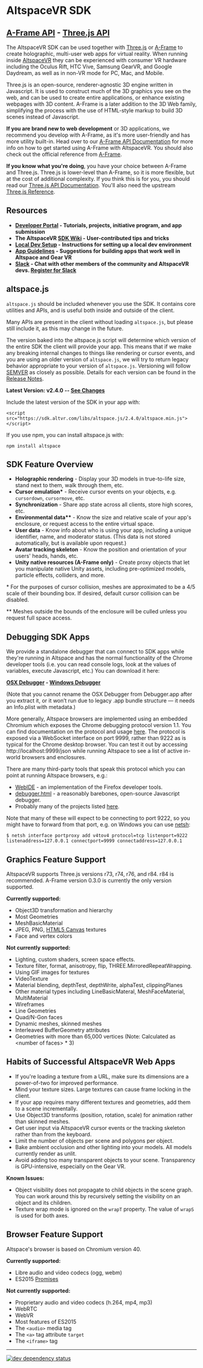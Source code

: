 <!--
!!!!!!!!!!!!!!!!!!!!!!!!!!!!!!!!!!!!!!!!!!!!!!!!!!!!!!!!!!!!!!!!!
THIS FILE IS GENERATED FROM README.template.md. EDIT THAT INSTEAD
!!!!!!!!!!!!!!!!!!!!!!!!!!!!!!!!!!!!!!!!!!!!!!!!!!!!!!!!!!!!!!!!!
-->

# AltspaceVR SDK

## [A-Frame API](https://altspacevr.github.io/AltspaceSDK/doc/aframe/) - [Three.js API](https://altspacevr.github.io/AltspaceSDK/doc/js/)

The AltspaceVR SDK can be used together with [Three.js] or [A-Frame] to create holographic, multi-user web apps for virtual reality. When running inside [AltspaceVR](https://altvr.com/) they can be experienced with consumer VR hardware including the Oculus Rift, HTC Vive, Samsung GearVR, and Google Daydream, as well as in non-VR mode for PC, Mac, and Mobile.

Three.js is an open-source, renderer-agnostic 3D engine written in Javascript. It is used to construct much of the 3D graphics you see on the web, and can be used to create entire applications, or enhance existing webpages with 3D content. A-Frame is a later addition to the 3D Web family, simplifying the process with the use of HTML-style markup to build 3D scenes instead of Javascript.

**If you are brand new to web development** or 3D applications, we recommend you develop with A-Frame, as it's more user-friendly and has more utility built-in. Head over to our [A-Frame API Documentation] for more info on how to get started using A-Frame with AltspaceVR. You should also check out the official reference from [A-Frame].

**If you know what you're doing**, you have your choice between A-Frame and Three.js. Three.js is lower-level than A-Frame, so it is more flexible, but at the cost of additional complexity. If you think this is for you, you should read our [Three.js API Documentation]. You'll also need the upstream [Three.js Reference].

## Resources
- **[Developer Portal] - Tutorials, projects, initiative program, and app submission**
- **The AltspaceVR [SDK Wiki] - User-contributed tips and tricks**
- **[Local Dev Setup] - Instructions for setting up a local dev environment**
- **[App Guidelines] - Suggestions for building apps that work well in Altspace and Gear VR**
- **[Slack] - Chat with other members of the community and AltspaceVR devs.  [Register for Slack](http://altspacevr-slackin.herokuapp.com)**


## altspace.js

`altspace.js` should be included whenever you use the SDK. It contains core utilities and APIs, and is useful both inside and outside of the client.

Many APIs are present in the client without loading `altspace.js`, but please still include it, as this may change in the future.

The version baked into the altspace.js script will determine which version of the entire SDK  the client will provide your app. This means that if we make any breaking internal changes to things like rendering or cursor events, and you are using an older version of `altspace.js`, we will try to return legacy behavior appropriate to your version of `altspace.js`. Versioning will follow [SEMVER](http://semver.org/) as closely as possible. Details for each version can be found in the [Release Notes](https://github.com/AltspaceVR/AltspaceSDK/releases).

**Latest Version: v2.4.0 -- [See Changes](https://github.com/AltspaceVR/AltspaceSDK/releases/tag/v2.4.0)**

Include the latest version of the SDK in your app with:

`<script src="https://sdk.altvr.com/libs/altspace.js/2.4.0/altspace.min.js"></script>`

If you use npm, you can install altspace.js with:

`npm install altspace`

## SDK Feature Overview

- **Holographic rendering** - Display your 3D models in true-to-life size, stand next to them, walk through them, etc.
- <strong>Cursor emulation*</strong> - Receive cursor events on your objects, e.g. `cursordown`, `cursormove`, etc.
- **Synchronization** - Share app state across all clients, store high scores, etc.
- <strong>Environmental data**</strong> - Know the size and relative scale of your app's enclosure, or request access to the entire virtual space.
- **User data** - Know info about who is using your app, including a unique identifier, name, and moderator status. (This data is not stored automatically, but is available upon request.)
- **Avatar tracking skeleton** - Know the position and orientation of your users' heads, hands, etc.
- **Unity native resources (A-Frame only)** - Create proxy objects that let you manipulate native Unity assets, including pre-optimized models, particle effects, colliders, and more.

\* For the purposes of cursor collision, meshes are approximated to be a 4/5 scale of their bounding box. If desired, default cursor collision can be disabled.

\*\* Meshes outside the bounds of the enclosure will be culled unless you request full space access.

## Debugging SDK Apps

We provide a standalone debugger that can connect to SDK apps while they're running in Altspace and has the normal functionality of the Chrome developer tools (i.e. you can read console logs, look at the values of variables, execute Javascript, etc.) You can download it here:

**[OSX Debugger](http://sdk.altvr.com/debugger/DebuggerMacOSX.zip) - [Windows Debugger](http://sdk.altvr.com/debugger/DebuggerWindows.zip)**

(Note that you cannot rename the OSX Debugger from Debugger.app after you extract it, or it won’t run due to legacy .app bundle structure — it needs an Info.plist with metadata.)

More generally, Altspace browsers are implemented using an embedded Chromium which exposes the Chrome debugging protocol version 1.1. You can find documentation on the protocol and usage [here](https://developer.chrome.com/devtools/docs/debugger-protocol). The protocol is exposed via a WebSocket interface on port 9999, rather than 9222 as is typical for the Chrome desktop browser. You can test it out by accessing http://localhost:9999/json while running Altspace to see a list of active in-world browsers and enclosures.

There are many third-party tools that speak this protocol which you can point at running Altspace browsers, e.g.:

* [WebIDE](https://developer.mozilla.org/en-US/docs/Tools/WebIDE) - an implementation of the Firefox developer tools.
* [debugger.html](https://github.com/devtools-html/debugger.html) - a reasonably barebones, open-source Javascript debugger.
* Probably many of the projects listed [here](https://developer.chrome.com/devtools/docs/debugging-clients#chrome-remote-interface).

Note that many of these will expect to be connecting to port 9222, so you might have to forward from that port, e.g. on Windows you can use [netsh](https://technet.microsoft.com/en-us/library/cc731068.aspx):
```
$ netsh interface portproxy add v4tov4 protocol=tcp listenport=9222 listenaddress=127.0.0.1 connectport=9999 connectaddress=127.0.0.1
```

## Graphics Feature Support

AltspaceVR supports Three.js versions r73, r74, r76, and r84. r84 is recommended. A-Frame version 0.3.0 is currently the only version supported.

**Currently supported:**
* Object3D transformation and hierarchy
* Most Geometries
* MeshBasicMaterial
* JPEG, PNG, [HTML5 Canvas](https://developer.mozilla.org/en-US/docs/Web/API/Canvas_API/Tutorial/Basic_usage) textures
* Face and vertex colors

**Not currently supported:**
* Lighting, custom shaders, screen space effects.
* Texture filter, format, anisotropy, flip, THREE.MirroredRepeatWrapping.
* Using GIF images for textures
* VideoTexture
* Material blending, depthTest, depthWrite, alphaTest, clippingPlanes
* Other material types including LineBasicMateral, MeshFaceMaterial, MultiMaterial
* Wireframes
* Line Geometries
* Quad/N-Gon faces
* Dynamic meshes, skinned meshes
* Interleaved BufferGeometry attributes
* Geometries with more than 65,000 vertices (Note: Calculated as &lt;number of faces&gt; * 3)

## Habits of Successful AltspaceVR Web Apps

* If you're loading a texture from a URL, make sure its dimensions are a power-of-two for improved performance.
* Mind your texture sizes. Large textures can cause frame locking in the client.
* If your app requires many different textures and geometries, add them to a scene incrementally.
* Use Object3D transforms (position, rotation, scale) for animation rather than skinned meshes.
* Get user input via AltspaceVR cursor events or the tracking skeleton rather than from the keyboard.
* Limit the number of objects per scene and polygons per object.
* Bake ambient occlusion and other lighting into your models. All models currently render as unlit.
* Avoid adding too many transparent objects to your scene. Transparency is GPU-intensive, especially on the Gear VR.

**Known Issues:**
* Object visibility does not propagate to child objects in the scene graph.
  You can work around this by recursively setting the visibility on an object and its children.
* Texture wrap mode is ignored on the `wrapT` property. The value of `wrapS` is used for both axes.

## Browser Feature Support
Altspace's browser is based on Chromium version 40.

**Currently supported:**
* Libre audio and video codecs (ogg, webm)
* ES2015 [Promises](https://developers.google.com/web/fundamentals/getting-started/primers/promises)

**Not currently supported:**
* Proprietary audio and video codecs (h.264, mp4, mp3)
* WebRTC
* WebVR
* Most features of ES2015
* The `<audio>` media tag
* The `<a>` tag attribute `target`
* The `<iframe>` tag

[Three.js]: http://threejs.org/
[Three.js Reference]: https://threejs.org/docs/
[A-Frame]: https://aframe.io/docs/0.3.0/introduction/

[SDK Wiki]: https://github.com/AltspaceVR/AltspaceSDK/wiki
[GitHub Issues]: https://github.com/AltspaceVR/AltspaceSDK/issues
[Developer Portal]: http://developer.altvr.com
[A-Frame API Documentation]: https://altspacevr.github.io/AltspaceSDK/doc/aframe/
[Three.js API Documentation]: https://altspacevr.github.io/AltspaceSDK/doc/js/
[Local Dev Setup]: https://developer.altvr.com/local-dev/
[App Guidelines]: https://slack-files.com/T0B35FQCT-F0LED1QC9-299cb2300f
[Getting Started]: https://developer.altvr.com/get-started/
[Slack]: https://altspacevrsdk.slack.com

---

[![dev dependency status](https://david-dm.org/AltspaceVR/AltspaceSDK/dev-status.svg)](https://david-dm.org/AltspaceVR/AltspaceSDK/#info=devDependencies)
